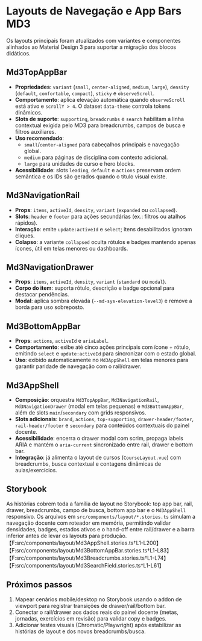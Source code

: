 # Layouts de Navegação e App Bars MD3

Os layouts principais foram atualizados com variantes e componentes alinhados ao Material Design 3 para suportar a migração dos blocos didáticos.

## Md3TopAppBar

- **Propriedades**: `variant` (`small`, `center-aligned`, `medium`, `large`), `density` (`default`, `comfortable`, `compact`), `sticky` e `observeScroll`.
- **Comportamento**: aplica elevação automática quando `observeScroll` está ativo e `scrollY > 4`. O dataset `data-theme` controla tokens dinâmicos.
- **Slots de suporte**: `supporting`, `breadcrumbs` e `search` habilitam a linha contextual exigida pelo MD3 para breadcrumbs, campos de busca e filtros auxiliares.
- **Uso recomendado**:
  - `small`/`center-aligned` para cabeçalhos principais e navegação global.
  - `medium` para páginas de disciplina com contexto adicional.
  - `large` para unidades de curso e hero blocks.
- **Acessibilidade**: slots `leading`, `default` e `actions` preservam ordem semântica e os IDs são gerados quando o título visual existe.

## Md3NavigationRail

- **Props**: `items`, `activeId`, `density`, `variant` (`expanded` ou `collapsed`).
- **Slots**: `header` e `footer` para ações secundárias (ex.: filtros ou atalhos rápidos).
- **Interação**: emite `update:activeId` e `select`; itens desabilitados ignoram cliques.
- **Colapso**: a variante `collapsed` oculta rótulos e badges mantendo apenas ícones, útil em telas menores ou dashboards.

## Md3NavigationDrawer

- **Props**: `items`, `activeId`, `density`, `variant` (`standard` ou `modal`).
- **Corpo do item**: suporta rótulo, descrição e badge opcional para destacar pendências.
- **Modal**: aplica sombra elevada (`--md-sys-elevation-level3`) e remove a borda para uso sobreposto.

## Md3BottomAppBar

- **Props**: `actions`, `activeId` e `ariaLabel`.
- **Comportamento**: exibe até cinco ações principais com ícone + rótulo, emitindo `select` e `update:activeId` para sincronizar com o estado global.
- **Uso**: exibido automaticamente no `Md3AppShell` em telas menores para garantir paridade de navegação com o rail/drawer.

## Md3AppShell

- **Composição**: orquestra `Md3TopAppBar`, `Md3NavigationRail`, `Md3NavigationDrawer` (modal em telas pequenas) e `Md3BottomAppBar`, além de slots `main`/`secondary` com grids responsivos.
- **Slots adicionais**: `brand`, `actions`, `top-supporting`, `drawer-header/footer`, `rail-header/footer` e `secondary` para conteúdos contextuais do painel docente.
- **Acessibilidade**: encerra o drawer modal com scrim, propaga labels ARIA e mantém o `aria-current` sincronizado entre rail, drawer e bottom bar.
- **Integração**: já alimenta o layout de cursos (`CourseLayout.vue`) com breadcrumbs, busca contextual e contagens dinâmicas de aulas/exercícios.

## Storybook

As histórias cobrem toda a família de layout no Storybook: top app bar, rail, drawer, breadcrumbs, campo de busca, bottom app bar e o `Md3AppShell` responsivo. Os arquivos em `src/components/layout/*.stories.ts` simulam a navegação docente com roteador em memória, permitindo validar densidades, badges, estados ativos e o hand-off entre rail/drawer e a barra inferior antes de levar os layouts para produção. 【F:src/components/layout/Md3AppShell.stories.ts†L1-L200】【F:src/components/layout/Md3BottomAppBar.stories.ts†L1-L83】【F:src/components/layout/Md3Breadcrumbs.stories.ts†L1-L74】【F:src/components/layout/Md3SearchField.stories.ts†L1-L61】

## Próximos passos

1. Mapear cenários mobile/desktop no Storybook usando o addon de viewport para registrar transições de drawer/rail/bottom bar.
2. Conectar o rail/drawer aos dados reais do painel docente (metas, jornadas, exercícios em revisão) para validar copy e badges.
3. Adicionar testes visuais (Chromatic/Playwright) após estabilizar as histórias de layout e dos novos breadcrumbs/busca.
